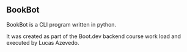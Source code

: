 ## BookBot

BookBot is a CLI program written in python.

It was created as part of the Boot.dev backend course work load and executed by Lucas Azevedo.
